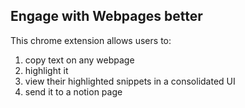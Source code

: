 ## Engage with Webpages better 

This chrome extension allows users to:
  1) copy text on any webpage
  2) highlight it
  3) view their highlighted snippets in a consolidated UI 
  4) send it to a notion page
